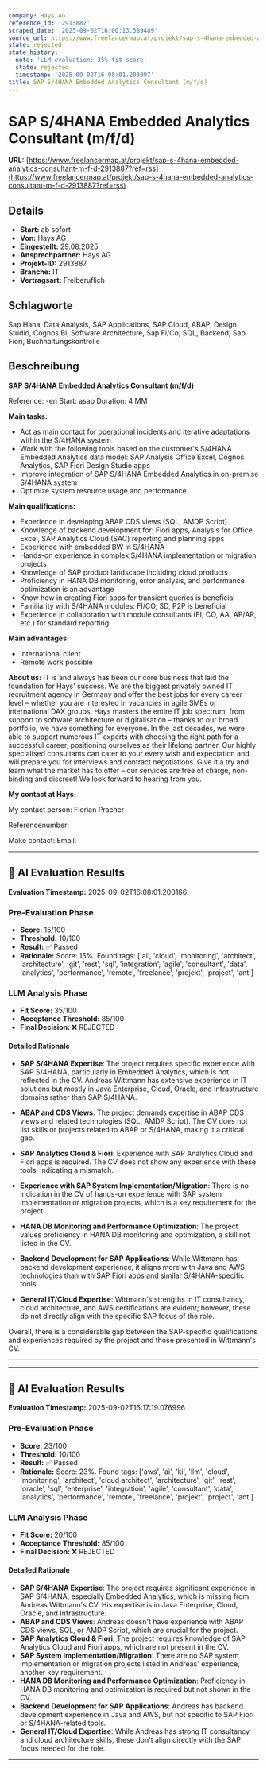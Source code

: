 ```yaml
---
company: Hays AG
reference_id: '2913887'
scraped_date: '2025-09-02T16:00:13.589489'
source_url: https://www.freelancermap.at/projekt/sap-s-4hana-embedded-analytics-consultant-m-f-d-2913887?ref=rss
state: rejected
state_history:
- note: 'LLM evaluation: 35% fit score'
  state: rejected
  timestamp: '2025-09-02T16:08:01.203097'
title: SAP S/4HANA Embedded Analytics Consultant (m/f/d)
---
```



# SAP S/4HANA Embedded Analytics Consultant (m/f/d)
**URL:** [https://www.freelancermap.at/projekt/sap-s-4hana-embedded-analytics-consultant-m-f-d-2913887?ref=rss](https://www.freelancermap.at/projekt/sap-s-4hana-embedded-analytics-consultant-m-f-d-2913887?ref=rss)
## Details
- **Start:** ab sofort
- **Von:** Hays AG
- **Eingestellt:** 29.08.2025
- **Ansprechpartner:** Hays AG
- **Projekt-ID:** 2913887
- **Branche:** IT
- **Vertragsart:** Freiberuflich

## Schlagworte
Sap Hana, Data Analysis, SAP Applications, SAP Cloud, ABAP, Design Studio, Cognos Bi, Software Architecture, Sap Fi/Co, SQL, Backend, Sap Fiori, Buchhaltungskontrolle

## Beschreibung
**SAP S/4HANA Embedded Analytics Consultant (m/f/d)**

Reference: -en
Start: asap
Duration: 4 MM

**Main tasks:**

- Act as main contact for operational incidents and iterative adaptations within the S/4HANA system
- Work with the following tools based on the customer's S/4HANA Embedded Analytics data model: SAP Analysis Office Excel, Cognos Analytics, SAP Fiori Design Studio apps
- Improve integration of SAP S/4HANA Embedded Analytics in on-premise S/4HANA system
- Optimize system resource usage and performance

**Main qualifications:**

- Experience in developing ABAP CDS views (SQL, AMDP Script)
- Knowledge of backend development for: Fiori apps, Analysis for Office Excel, SAP Analytics Cloud (SAC) reporting and planning apps
- Experience with embedded BW in S/4HANA
- Hands-on experience in complex S/4HANA implementation or migration projects
- Knowledge of SAP product landscape including cloud products
- Proficiency in HANA DB monitoring, error analysis, and performance optimization is an advantage
- Know how in creating Fiori apps for transient queries is beneficial
- Familiarity with S/4HANA modules: FI/CO, SD, P2P is beneficial
- Experience in collaboration with module consultants (FI, CO, AA, AP/AR, etc.) for standard reporting

**Main advantages:**

- International client
- Remote work possible

**About us:**
IT is and always has been our core business that laid the foundation for Hays' success. We are the biggest privately owned IT recruitment agency in Germany and offer the best jobs for every career level – whether you are interested in vacancies in agile SMEs or international DAX groups. Hays masters the entire IT job spectrum, from support to software architecture or digitalisation – thanks to our broad portfolio, we have something for everyone. In the last decades, we were able to support numerous IT experts with choosing the right path for a successful career, positioning ourselves as their lifelong partner. Our highly specialised consultants can cater to your every wish and expectation and will prepare you for interviews and contract negotiations. Give it a try and learn what the market has to offer – our services are free of charge, non-binding and discreet! We look forward to hearing from you.

**My contact at Hays:**

My contact person:
Florian Pracher

Referencenumber:

Make contact:
Email:

---

## 🤖 AI Evaluation Results

**Evaluation Timestamp:** 2025-09-02T16:08:01.200166

### Pre-Evaluation Phase
- **Score:** 15/100
- **Threshold:** 10/100
- **Result:** ✅ Passed
- **Rationale:** Score: 15%. Found tags: ['ai', 'cloud', 'monitoring', 'architect', 'architecture', 'git', 'rest', 'sql', 'integration', 'agile', 'consultant', 'data', 'analytics', 'performance', 'remote', 'freelance', 'projekt', 'project', 'ant']

### LLM Analysis Phase
- **Fit Score:** 35/100
- **Acceptance Threshold:** 85/100
- **Final Decision:** ❌ REJECTED

#### Detailed Rationale
- **SAP S/4HANA Expertise**: The project requires specific experience with SAP S/4HANA, particularly in Embedded Analytics, which is not reflected in the CV. Andreas Wittmann has extensive experience in IT solutions but mostly in Java Enterprise, Cloud, Oracle, and Infrastructure domains rather than SAP S/4HANA.

- **ABAP and CDS Views**: The project demands expertise in ABAP CDS views and related technologies (SQL, AMDP Script). The CV does not list skills or projects related to ABAP or S/4HANA, making it a critical gap.

- **SAP Analytics Cloud & Fiori**: Experience with SAP Analytics Cloud and Fiori apps is required. The CV does not show any experience with these tools, indicating a mismatch.

- **Experience with SAP System Implementation/Migration**: There is no indication in the CV of hands-on experience with SAP system implementation or migration projects, which is a key requirement for the project.

- **HANA DB Monitoring and Performance Optimization**: The project values proficiency in HANA DB monitoring and optimization, a skill not listed in the CV.

- **Backend Development for SAP Applications**: While Wittmann has backend development experience, it aligns more with Java and AWS technologies than with SAP Fiori apps and similar S/4HANA-specific tools.

- **General IT/Cloud Expertise**: Wittmann's strengths in IT consultancy, cloud architecture, and AWS certifications are evident; however, these do not directly align with the specific SAP focus of the role.

Overall, there is a considerable gap between the SAP-specific qualifications and experiences required by the project and those presented in Wittmann's CV.

---


---

## 🤖 AI Evaluation Results

**Evaluation Timestamp:** 2025-09-02T16:17:19.076996

### Pre-Evaluation Phase
- **Score:** 23/100
- **Threshold:** 10/100
- **Result:** ✅ Passed
- **Rationale:** Score: 23%. Found tags: ['aws', 'ai', 'ki', 'llm', 'cloud', 'monitoring', 'architect', 'cloud architect', 'architecture', 'git', 'rest', 'oracle', 'sql', 'enterprise', 'integration', 'agile', 'consultant', 'data', 'analytics', 'performance', 'remote', 'freelance', 'projekt', 'project', 'ant']

### LLM Analysis Phase
- **Fit Score:** 20/100
- **Acceptance Threshold:** 85/100
- **Final Decision:** ❌ REJECTED

#### Detailed Rationale
- **SAP S/4HANA Expertise**: The project requires significant experience in SAP S/4HANA, especially Embedded Analytics, which is missing from Andreas Wittmann's CV. His expertise is in Java Enterprise, Cloud, Oracle, and Infrastructure.
- **ABAP and CDS Views**: Andreas doesn't have experience with ABAP CDS views, SQL, or AMDP Script, which are crucial for the project.
- **SAP Analytics Cloud & Fiori**: The project requires knowledge of SAP Analytics Cloud and Fiori apps, which are not present in the CV.
- **SAP System Implementation/Migration**: There are no SAP system implementation or migration projects listed in Andreas' experience, another key requirement.
- **HANA DB Monitoring and Performance Optimization**: Proficiency in HANA DB monitoring and optimization is required but not shown in the CV.
- **Backend Development for SAP Applications**: Andreas has backend development experience in Java and AWS, but not specific to SAP Fiori or S/4HANA-related tools.
- **General IT/Cloud Expertise**: While Andreas has strong IT consultancy and cloud architecture skills, these don't align directly with the SAP focus needed for the role.

---
